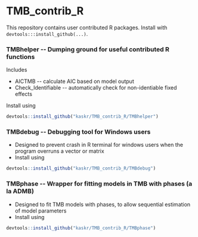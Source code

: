 # TMB_contrib_R

This repository contains user contributed R packages.
Install with ```devtools:::install_github(...)```.

### TMBhelper -- Dumping ground for useful contributed R functions
Includes
* AICTMB -- calculate AIC based on model output
* Check_Identifiable -- automatically check for non-identiable fixed effects

Install using
```R
devtools::install_github("kaskr/TMB_contrib_R/TMBhelper")
```

### TMBdebug -- Debugging tool for Windows users
* Designed to prevent crash in R terminal for windows users when the program overruns a vector or matrix
* Install using
```R
devtools::install_github("kaskr/TMB_contrib_R/TMBdebug")
```

### TMBphase -- Wrapper for fitting models in TMB with phases (a la ADMB)
* Designed to fit TMB models with phases, to allow sequential estimation of model parameters
* Install using
```R
devtools::install_github("kaskr/TMB_contrib_R/TMBphase")
```
